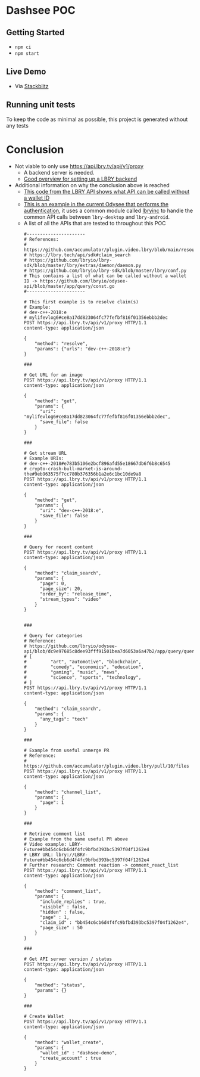 # Dashsee POC

## Getting Started
- `npm ci`
- `npm start`

## Live Demo
- Via [Stackblitz](https://stackblitz.com/github/wizlee/dashsee-poc)

## Running unit tests
To keep the code as minimal as possible, this project is generated without any tests

# Conclusion

- Not viable to only use https://api.lbry.tv/api/v1/proxy
  - A backend server is needed.
  - [Good overview for setting up a LBRY backend](https://odysee.com/@globglob:6/lbry-wallet-debug:1)
- Additional information on why the conclusion above is reached
  - [This code from the LBRY API shows what API can be called without a wallet ID](https://github.com/lbryio/odysee-api/blob/master/app/query/const.go)
  - [This is an example in the current Odysee that performs the authentication](https://github.com/lbryio/lbry-desktop/blob/master/ui/page/signInVerify/view.jsx#L78), it uses a common module called [lbryinc](https://github.com/lbryio/lbryinc) to handle the common API calls between `lbry-desktop` and `lbry-android`.
  - A list of all the APIs that are tested to throughout this POC
    ```http
    #----------------------
    # References:
    # https://github.com/accumulator/plugin.video.lbry/blob/main/resources/lib/plugin.py
    # https://lbry.tech/api/sdk#claim_search
    # https://github.com/lbryio/lbry-sdk/blob/master/lbry/extras/daemon/daemon.py
    # https://github.com/lbryio/lbry-sdk/blob/master/lbry/conf.py
    # This contains a list of what can be called without a wallet ID -> https://github.com/lbryio/odysee-api/blob/master/app/query/const.go
    #----------------------

    # This first example is to resolve claim(s)
    # Example:
    # dev-c++-2018:e
    # mylifevlog6#ce8a17dd823064fc77fefbf816f01356ebbb2dec
    POST https://api.lbry.tv/api/v1/proxy HTTP/1.1
    content-type: application/json

    {
        "method": "resolve",
        "params": {"urls": "dev-c++-2018:e"}
    }

    ###

    # Get URL for an image
    POST https://api.lbry.tv/api/v1/proxy HTTP/1.1
    content-type: application/json

    {
        "method": "get",
        "params": {
          "uri": "mylifevlog6#ce8a17dd823064fc77fefbf816f01356ebbb2dec",
          "save_file": false
        }
    }

    ###

    # Get stream URL
    # Example URIs:
    # dev-c++-2018#e783b5106e2bcf896afd55e18667db6f6b8c6545
    # crypto-crash-bull-market-is-around-the#9eb963575f7cc780b376356b1a2e6c1bc10de9a8
    POST https://api.lbry.tv/api/v1/proxy HTTP/1.1
    content-type: application/json

    {
        "method": "get",
        "params": {
          "uri": "dev-c++-2018:e",
          "save_file": false
        }
    }

    ###

    # Query for recent content
    POST https://api.lbry.tv/api/v1/proxy HTTP/1.1
    content-type: application/json

    {
        "method": "claim_search",
        "params": {
          "page": 0,
          "page_size": 20,
          "order_by": "release_time",
          "stream_types": "video"
        }
    }


    ###

    # Query for categories
    # Reference:
    # https://github.com/lbryio/odysee-api/blob/dc9e97685c8dee93fff91501bea7d6053a6a47b2/app/query/query_test.go#L32
    # [
    #         "art", "automotive", "blockchain",
    #         "comedy", "economics", "education",
    #         "gaming", "music", "news",
    #         "science", "sports", "technology",
    # ]
    POST https://api.lbry.tv/api/v1/proxy HTTP/1.1
    content-type: application/json

    {
        "method": "claim_search",
        "params": {
          "any_tags": "tech"
        }
    }

    ###

    # Example from useful unmerge PR
    # Reference:
    # https://github.com/accumulator/plugin.video.lbry/pull/10/files
    POST https://api.lbry.tv/api/v1/proxy HTTP/1.1
    content-type: application/json

    {
        "method": "channel_list",
        "params": {
          "page": 1
        }
    }

    ###

    # Retrieve comment list
    # Example from the same useful PR above
    # Video example: LBRY-Future#bb454c6cb6d4f4fc9bfbd393bc5397f04f1262e4
    # LBRY URL: lbry://LBRY-Future#bb454c6cb6d4f4fc9bfbd393bc5397f04f1262e4
    # Further research: Comment reaction -> comment_react_list
    POST https://api.lbry.tv/api/v1/proxy HTTP/1.1
    content-type: application/json

    {
        "method": "comment_list",
        "params": {
          "include_replies" : true,
          "visible" : false,
          "hidden" : false,
          "page" : 1,
          "claim_id" : "bb454c6cb6d4f4fc9bfbd393bc5397f04f1262e4",
          "page_size" : 50
        }
    }

    ###

    # Get API server version / status
    POST https://api.lbry.tv/api/v1/proxy HTTP/1.1
    content-type: application/json

    {
        "method": "status",
        "params": {}
    }

    ###

    # Create Wallet
    POST https://api.lbry.tv/api/v1/proxy HTTP/1.1
    content-type: application/json

    {
        "method": "wallet_create",
        "params": {
          "wallet_id" : "dashsee-demo",
          "create_account" : true
        }
    }
    ```
